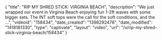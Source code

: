 {
    "title": "RIP MY SHRED STICK: VIRGINIA BEACH",
    "description": "We just wrapped our event in Virginia Beach enjoying fun 1-2ft waves with some bigger sets. The INT soft tops were the call for the soft conditions, and the ...",
    "videoid": "158434",
    "date_created": "1398292478",
    "date_modified": "1418181330",
    "type": "captivate",
    "layout": "video",
    "url": "\/v\/rip-my-shred-stick-virginia-beach\/158434"
}